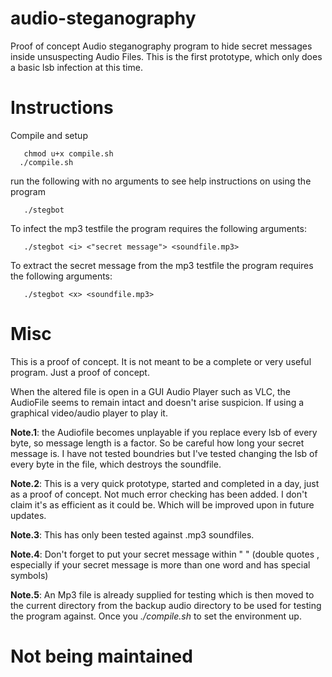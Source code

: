 # audio-steganography

Proof of concept Audio steganography program to hide secret messages inside unsuspecting Audio Files. This is the first prototype, which only does a basic lsb infection at this time.

# Instructions

Compile and setup

       chmod u+x compile.sh
      ./compile.sh
      
run the following with no arguments to see help instructions on using the program
          
       ./stegbot
       
To infect the mp3 testfile the program requires the following arguments:

       ./stegbot <i> <"secret message"> <soundfile.mp3> 
       
To extract the secret message from the mp3 testfile the program requires the following arguments:

       ./stegbot <x> <soundfile.mp3>
       
       

# Misc

This is a proof of concept. It is not meant to be a complete or very useful program. Just a proof of concept.

When the altered file is open in a GUI Audio Player such as VLC, the AudioFile seems to remain intact and doesn't arise suspicion. If using a graphical
video/audio player to play it.



**Note.1**: the Audiofile becomes unplayable if you replace every lsb of every byte, so message length is a factor. So be careful how long your secret message is. I have not tested boundries but I've tested changing the lsb of every byte in the file, which destroys the soundfile.


**Note.2**: This is a very quick prototype, started and completed in a day, just as a proof of concept. Not much error checking has been added. I don't claim it's as efficient as it could be. Which will be improved upon in future updates.


**Note.3**: This has only been tested against .mp3 soundfiles.


**Note.4**: Don't forget to put your secret message within " " (double quotes , especially if your secret message is more than one word and has special symbols)

**Note.5**: An Mp3 file is already supplied for testing which is then moved to the current directory from the backup audio directory to be used for testing the program against. Once you *./compile.sh* to set the environment up.

# Not being maintained
